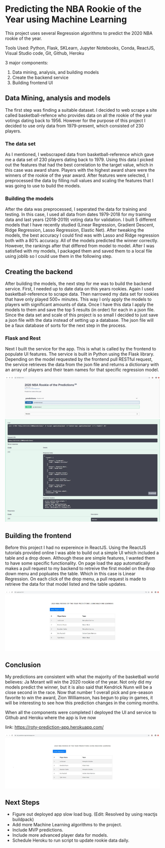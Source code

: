 # Predicting the NBA Rookie of the Year using Machine Learning

This project uses several Regression algorithms to predict the 2020 NBA rookie of the year. 

Tools Used: Python, Flask, SKLearn, Jupyter Notebooks, Conda, ReactJS, Visual Studio code, Git, Github, Heroku

3 major components:
1. Data mining, analysis, and building models
2. Create the backend service
3. Building frontend UI

## Data Mining, analysis and models

The first step was finding a suitable dataset. I decided to web scrape a site called basketball-refence who provides data on all the rookie of the year votings dating back to 1956. However for the purpose of this project I decided to use only data from 1979-present, which consisted of 230 players.

### The data set

As I mentioned, I webscraped data from basketball-reference which gave me a data set of 230 players dating back to 1979. Using this data I picked out the features that had the best correlation to the target value, which in this case was award share. Players with the highest award share were the winners of the rookie of the year award. After features were selected, I preprocessed the data by filling null values and scaling the features that I was going to use to build the models.

### Building the models

After the data was preprocessed, I seperated the data for training and testing. In this case, I used all data from dates 1979-2018 for my training data and last years (2018-2019) voting data for validation. I built 5 different models that I have recently studied (Linear Regression, Gradient Descent, Ridge Regression, Lasso Regression, Elastic Net). After tweaking the models, the best accuracy I could find was with Lasso and Ridge regression both with a 80% accuracy. All of the models predicted the winner correctly. However, the rankings after that differed from model to model. After I was satisfied with my models, I packaged them and saved them to a local file using joblib so I could use them in the following step.

## Creating the backend

After building the models, the next step for me was to build the backend service. First, I needed up to date data on this years rookies. Again I used basketball-reference to scrape data. Then narrowed my data set for rookies that have only played 500+ minutes. This way I only apply the models to players with significant amounts of data. Once I have this data I apply the models to them and save the top 5 results (in order) for each in a json file. Since the data set and scale of this project is so small I decided to just save a json file with the data instead of setting up a database. The json file will be a faux database of sorts for the next step in the process. 


### Flask and Rest

Next I built the service for the app. This is what is called by the frontend to populate UI features. The service is built in Python using the Flask library. Depending on the model requested by the frontend pull RESTful request, the service retrieves the data from the json file and returns a dictionary with an array of players and their team names for that specific regression model. 

![web](https://github.com/mmerani/roty-app-full/blob/master/images/service.JPG)
![web](https://github.com/mmerani/roty-app-full/blob/master/images/response_example.JPG)


## Building the frontend

Before this project I had no expereince in ReactJS. Using the ReactJS tutorials provided online I was able to build out a simple UI which included a table and a drop down. Although these are simple features, I wanted them to have some specific functionality. On page load the app automatically makes a pull request to my backend to retreive the first model on the drop down menu and popluates the table. Which in this case is Linear Regression. On each click of the drop menu, a pull request is made to retrieve the data for that model listed and the table updates. 


![web](https://github.com/mmerani/roty-app-full/blob/master/images/test_app.JPG)

## Conclusion
My predictions are consistent with what the majority of the basketball world believes: Ja Morant will win the 2020 rookie of the year. Not only did my models predict the winner, but it is also said that Kendrick Nunn will be a close second in the race. Now that number 1 overall pick and pre-season favorite to win the award, Zion Williamson, has begun to play in games, it will be interesting to see how this prediction changes in the coming months. 

When all the components were completed I deployed the UI and service to Github and Heroku where the app is live now

link: https://roty-prediction-app.herokuapp.com/

![web](https://github.com/mmerani/roty-app-full/blob/master/images/live_app.JPG)


## Next Steps
- Figure out deployed app slow load bug. (Edit: Resolved by using reactjs buildpack)
- Add more Machine Learning algorithms to the project. 
- Include MVP predictions.
- Include more advanced player data for models. 
- Schedule Heroku to run script to update rookie data daily.